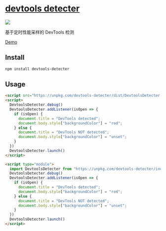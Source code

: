 # [devtools detecter](https://github.com/MHuiG/devtools-detecter)

[![](https://img.shields.io/npm/v/devtools-detecter.svg?style=flat-square)](https://www.npmjs.com/package/devtools-detecter)


基于定时性能采样的 DevTools 检测

[Demo](https://devtools-detect.mhuig.top)

## Install

```bash
npm install devtools-detecter
```

## Usage

```html
<script src="https://unpkg.com/devtools-detecter/dist/DevtoolsDetecter.js"></script>
<script>
  DevtoolsDetecter.debug()
  DevtoolsDetecter.addListener(isOpen => {
    if (isOpen) {
      document.title = "DevTools detected";
      document.body.style["backgroundColor"] = "red";
    } else {
      document.title = "DevTools NOT detected";
      document.body.style["backgroundColor"] = "unset";
    }
  })
  DevtoolsDetecter.launch()
</script>
```

```html
<script type="module">
  import DevtoolsDetecter from "https://unpkg.com/devtools-detecter/index.js"
  DevtoolsDetecter.debug()
  DevtoolsDetecter.addListener(isOpen => {
    if (isOpen) {
      document.title = "DevTools detected";
      document.body.style["backgroundColor"] = "red";
    } else {
      document.title = "DevTools NOT detected";
      document.body.style["backgroundColor"] = "unset";
    }
  })
  DevtoolsDetecter.launch()
</script>
```

